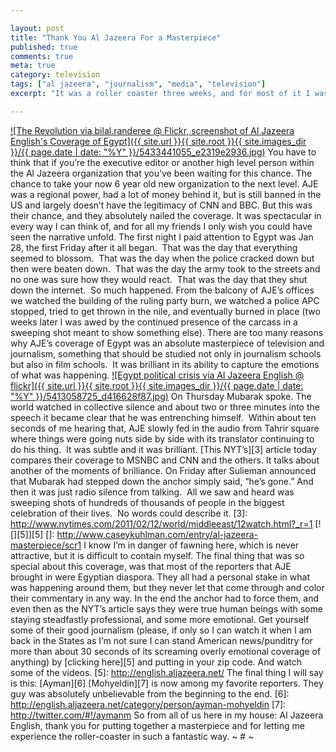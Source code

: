 ```yaml
---

layout: post
title: "Thank You Al Jazeera For a Masterpiece"
published: true
comments: true
meta: true
category: television
tags: ["al jazeera", "journalism", "media", "television"]
excerpt: "It was a roller coaster three weeks, and for most of it I was watching Al Jazeera English.  It is difficult to describe what a fantastic job the network did at telling this story in details big and small such that an Egypt newbie like me could understand and the context and could see the pressure points and things to watch for. In any event, I'd like to try because it was a job phenomenally well done."

---
```


[![The Revolution via bilal.randeree @ Flickr, screenshot of Al Jazeera English's Coverage of Egypt]({{ site.url }}{{ site.root }}{{ site.images_dir }}/{{ page.date | date: "%Y" }}/5433441055_e2319e2936.jpg)](http://www.flickr.com/photos/meexplore/5433441055/)
You have to think that if you’re the executive editor or another high level person within the Al Jazeera organization that you’ve been waiting for this chance. The chance to take your now 6 year old new organization to the next level. AJE was a regional power, had a lot of money behind it, but is still banned in the US and largely doesn’t have the legitimacy of CNN and BBC. But this was their chance, and they absolutely nailed the coverage. It was spectacular in every way I can think of, and for all my friends I only wish you could have seen the narrative unfold.
The first night I paid attention to Egypt was Jan 28, the first Friday after it all began.  That was the day that everything seemed to blossom.  That was the day when the police cracked down but then were beaten down.  That was the day the army took to the streets and no one was sure how they would react.  That was the day that they shut down the internet.  So much happened.
From the balcony of AJE’s offices we watched the building of the ruling party burn, we watched a police APC stopped, tried to get thrown in the nile, and eventually burned in place (two weeks later I was awed by the continued presence of the carcass in a sweeping shot meant to show something else).
There are too many reasons why AJE’s coverage of Egypt was an absolute masterpiece of television and journalism, something that should be studied not only in journalism schools but also in film schools.  It was brilliant in its ability to capture the emotions of what was happening.
[![Egypt political crisis via Al Jazeera English @ flickr]({{ site.url }}{{ site.root }}{{ site.images_dir }}/{{ page.date | date: "%Y" }}/5413058725_d416628f87.jpg)](http://www.flickr.com/photos/aljazeeraenglish/5413058725)
On Thursday Mubarak spoke. The world watched in collective silence and about two or three minutes into the speech it became clear that he was entrenching himself.  Within about ten seconds of me hearing that, AJE slowly fed in the audio from Tahrir square where things were going nuts side by side with its translator continuing to do his thing.  It was subtle and it was brilliant.
[This NYT’s][3] article today compares their coverage to MSNBC and CNN and the others. It talks about another of the moments of brilliance. On Friday after Sulieman announced that Mubarak had stepped down the anchor simply said, “he’s gone.” And then it was just radio silence from talking.  All we saw and heard was sweeping shots of hundreds of thousands of people in the biggest celebration of their lives.  No words could describe it.
 [3]: http://www.nytimes.com/2011/02/12/world/middleeast/12watch.html?_r=1
[![][5]][5]
 []: http://www.caseykuhlman.com/entry/al-jazeera-masterpiece/scr1
I know I’m in danger of fawning here, which is never attractive, but it is difficult to contain myself. The final thing that was so special about this coverage, was that most of the reporters that AJE brought in were Egyptian diaspora. They all had a personal stake in what was happening around them, but they never let that come through and color their commentary in any way. In the end the anchor had to force them, and even then as the NYT’s article says they were true human beings with some staying steadfastly professional, and some more emotional. Get yourself some of their good journalism (please, if only so I can watch it when I am back in the States as I’m not sure I can stand American news/punditry for more than about 30 seconds of its screaming overly emotional coverage of anything) by [clicking here][5] and putting in your zip code. And watch some of the videos.
 [5]: http://english.aljazeera.net/
The final thing I will say is this: [Ayman][6] [Mohyeldin][7] is now among my favorite reporters. They guy was absolutely unbelievable from the beginning to the end.
 [6]: http://english.aljazeera.net/category/person/ayman-mohyeldin
 [7]: http://twitter.com/#!/aymanm
So from all of us here in my house: Al Jazeera English, thank you for putting together a masterpiece and for letting me experience the roller-coaster in such a fantastic way.
~ # ~